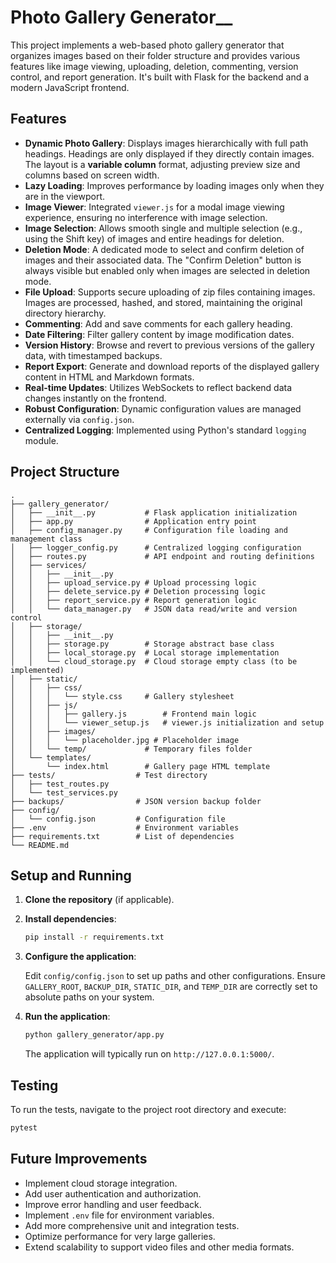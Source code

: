 # Photo Gallery Generator__

This project implements a web-based photo gallery generator that organizes images based on their folder structure and provides various features like image viewing, uploading, deletion, commenting, version control, and report generation. It's built with Flask for the backend and a modern JavaScript frontend.

## Features

-   **Dynamic Photo Gallery**: Displays images hierarchically with full path headings. Headings are only displayed if they directly contain images. The layout is a **variable column** format, adjusting preview size and columns based on screen width.
-   **Lazy Loading**: Improves performance by loading images only when they are in the viewport.
-   **Image Viewer**: Integrated `viewer.js` for a modal image viewing experience, ensuring no interference with image selection.
-   **Image Selection**: Allows smooth single and multiple selection (e.g., using the Shift key) of images and entire headings for deletion.
-   **Deletion Mode**: A dedicated mode to select and confirm deletion of images and their associated data. The "Confirm Deletion" button is always visible but enabled only when images are selected in deletion mode.
-   **File Upload**: Supports secure uploading of zip files containing images. Images are processed, hashed, and stored, maintaining the original directory hierarchy.
-   **Commenting**: Add and save comments for each gallery heading.
-   **Date Filtering**: Filter gallery content by image modification dates.
-   **Version History**: Browse and revert to previous versions of the gallery data, with timestamped backups.
-   **Report Export**: Generate and download reports of the displayed gallery content in HTML and Markdown formats.
-   **Real-time Updates**: Utilizes WebSockets to reflect backend data changes instantly on the frontend.
-   **Robust Configuration**: Dynamic configuration values are managed externally via `config.json`.
-   **Centralized Logging**: Implemented using Python's standard `logging` module.

## Project Structure

```
.
├── gallery_generator/
│   ├── __init__.py           # Flask application initialization
│   ├── app.py                # Application entry point
│   ├── config_manager.py     # Configuration file loading and management class
│   ├── logger_config.py      # Centralized logging configuration
│   ├── routes.py             # API endpoint and routing definitions
│   ├── services/
│   │   ├── __init__.py
│   │   ├── upload_service.py # Upload processing logic
│   │   ├── delete_service.py # Deletion processing logic
│   │   ├── report_service.py # Report generation logic
│   │   └── data_manager.py   # JSON data read/write and version control
│   ├── storage/
│   │   ├── __init__.py
│   │   ├── storage.py        # Storage abstract base class
│   │   ├── local_storage.py  # Local storage implementation
│   │   └── cloud_storage.py  # Cloud storage empty class (to be implemented)
│   ├── static/
│   │   ├── css/
│   │   │   └── style.css     # Gallery stylesheet
│   │   ├── js/
│   │   │   ├── gallery.js        # Frontend main logic
│   │   │   └── viewer_setup.js   # viewer.js initialization and setup
│   │   ├── images/
│   │   │   └── placeholder.jpg # Placeholder image
│   │   └── temp/             # Temporary files folder
│   └── templates/
│       └── index.html        # Gallery page HTML template
├── tests/                  # Test directory
│   ├── test_routes.py
│   └── test_services.py
├── backups/                # JSON version backup folder
├── config/
│   └── config.json         # Configuration file
├── .env                    # Environment variables
├── requirements.txt        # List of dependencies
└── README.md
```

## Setup and Running

1.  **Clone the repository** (if applicable).

2.  **Install dependencies**:

    ```bash
    pip install -r requirements.txt
    ```

3.  **Configure the application**:

    Edit `config/config.json` to set up paths and other configurations. Ensure `GALLERY_ROOT`, `BACKUP_DIR`, `STATIC_DIR`, and `TEMP_DIR` are correctly set to absolute paths on your system.

4.  **Run the application**:

    ```bash
    python gallery_generator/app.py
    ```

    The application will typically run on `http://127.0.0.1:5000/`.

## Testing

To run the tests, navigate to the project root directory and execute:

```bash
pytest
```

## Future Improvements

-   Implement cloud storage integration.
-   Add user authentication and authorization.
-   Improve error handling and user feedback.
-   Implement `.env` file for environment variables.
-   Add more comprehensive unit and integration tests.
-   Optimize performance for very large galleries.
-   Extend scalability to support video files and other media formats.
